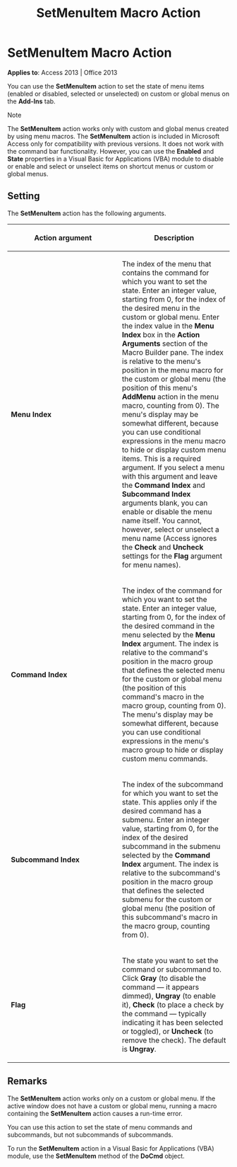 ﻿---
title: SetMenuItem Macro Action
TOCTitle: SetMenuItem Macro Action
ms:assetid: 503b3635-e721-1b99-3249-626e5dccdb8a
ms:mtpsurl: https://msdn.microsoft.com/library/Ff193803(v=office.15)
ms:contentKeyID: 48544789
ms.date: 09/18/2015
mtps_version: v=office.15
f1_keywords:
- vbaac10.chm16614
f1_categories:
- Office.Version=v15
---

# SetMenuItem Macro Action


**Applies to**: Access 2013 | Office 2013

You can use the **SetMenuItem** action to set the state of menu items (enabled or disabled, selected or unselected) on custom or global menus on the **Add-Ins** tab.


> [!NOTE]
> <P>The <STRONG>SetMenuItem</STRONG> action works only with custom and global menus created by using menu macros. The <STRONG>SetMenuItem</STRONG> action is included in Microsoft Access only for compatibility with previous versions. It does not work with the command bar functionality. However, you can use the <STRONG>Enabled</STRONG> and <STRONG>State</STRONG> properties in a Visual Basic for Applications (VBA) module to disable or enable and select or unselect items on shortcut menus or custom or global menus.</P>



## Setting

The **SetMenuItem** action has the following arguments.

<table>
<colgroup>
<col style="width: 50%" />
<col style="width: 50%" />
</colgroup>
<thead>
<tr class="header">
<th><p>Action argument</p></th>
<th><p>Description</p></th>
</tr>
</thead>
<tbody>
<tr class="odd">
<td><p><strong>Menu Index</strong></p></td>
<td><p>The index of the menu that contains the command for which you want to set the state. Enter an integer value, starting from 0, for the index of the desired menu in the custom or global menu. Enter the index value in the <strong>Menu Index</strong> box in the <strong>Action Arguments</strong> section of the Macro Builder pane. The index is relative to the menu's position in the menu macro for the custom or global menu (the position of this menu's <strong>AddMenu</strong> action in the menu macro, counting from 0). The menu's display may be somewhat different, because you can use conditional expressions in the menu macro to hide or display custom menu items. This is a required argument. If you select a menu with this argument and leave the <strong>Command Index</strong> and <strong>Subcommand Index</strong> arguments blank, you can enable or disable the menu name itself. You cannot, however, select or unselect a menu name (Access ignores the <strong>Check</strong> and <strong>Uncheck</strong> settings for the <strong>Flag</strong> argument for menu names).</p></td>
</tr>
<tr class="even">
<td><p><strong>Command Index</strong></p></td>
<td><p>The index of the command for which you want to set the state. Enter an integer value, starting from 0, for the index of the desired command in the menu selected by the <strong>Menu Index</strong> argument. The index is relative to the command's position in the macro group that defines the selected menu for the custom or global menu (the position of this command's macro in the macro group, counting from 0). The menu's display may be somewhat different, because you can use conditional expressions in the menu's macro group to hide or display custom menu commands.</p></td>
</tr>
<tr class="odd">
<td><p><strong>Subcommand Index</strong></p></td>
<td><p>The index of the subcommand for which you want to set the state. This applies only if the desired command has a submenu. Enter an integer value, starting from 0, for the index of the desired subcommand in the submenu selected by the <strong>Command Index</strong> argument. The index is relative to the subcommand's position in the macro group that defines the selected submenu for the custom or global menu (the position of this subcommand's macro in the macro group, counting from 0).</p></td>
</tr>
<tr class="even">
<td><p><strong>Flag</strong></p></td>
<td><p>The state you want to set the command or subcommand to. Click <strong>Gray</strong> (to disable the command — it appears dimmed), <strong>Ungray</strong> (to enable it), <strong>Check</strong> (to place a check by the command — typically indicating it has been selected or toggled), or <strong>Uncheck</strong> (to remove the check). The default is <strong>Ungray</strong>.</p></td>
</tr>
</tbody>
</table>


## Remarks

The **SetMenuItem** action works only on a custom or global menu. If the active window does not have a custom or global menu, running a macro containing the **SetMenuItem** action causes a run-time error.

You can use this action to set the state of menu commands and subcommands, but not subcommands of subcommands.

To run the **SetMenuItem** action in a Visual Basic for Applications (VBA) module, use the **SetMenuItem** method of the **DoCmd** object.

